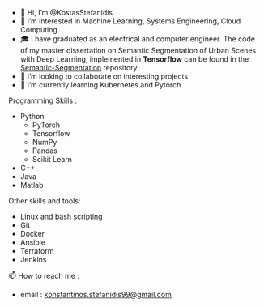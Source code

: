 - 👋 Hi, I’m @KostasStefanidis
- 👀 I’m interested in Machine Learning, Systems Engineering, Cloud Computing.
- 🎓 I have graduated as an electrical and computer engineer. The code of my master dissertation on Semantic Segmentation of Urban Scenes with Deep Learning, implemented in **Tensorflow** can be found in the [Semantic-Segmentation](https://github.com/KostasStefanidis/Semantic-Segmentation) repository.
- 💞️ I’m looking to collaborate on interesting projects
- 🌱 I’m currently learning Kubernetes and Pytorch

Programming Skills : 
- Python
    * PyTorch
    * Tensorflow
    * NumPy
    * Pandas
    * Scikit Learn
- C++
- Java
- Matlab

Other skills and tools:
- Linux and bash scripting
- Git
- Docker
- Ansible
- Terraform
- Jenkins


📫 How to reach me : 
  - email : konstantinos.stefanidis99@gmail.com
<!---
KostasStefanidis/KostasStefanidis is a ✨ special ✨ repository because its `README.md` (this file) appears on your GitHub profile.
You can click the Preview link to take a look at your changes.
--->
